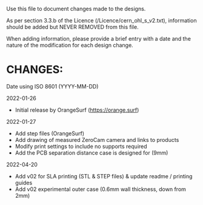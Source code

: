 Use this file to document changes made to the designs. 

As per section 3.3.b of the Licence (/Licence/cern_ohl_s_v2.txt), information should be added but NEVER REMOVED from this file. 

When adding information, please provide a brief entry with a date and the nature of the modification for each design change.

# CHANGES:

Date using ISO 8601 (YYYY-MM-DD)

2022-01-26
- Initial release by OrangeSurf (https://orange.surf)

2022-01-27 
- Add step files (OrangeSurf)
- Add drawing of measured ZeroCam camera and links to products
- Modify print settings to include no supports required
- Add the PCB separation distance case is designed for (9mm)

2022-04-20
- Add v02 for SLA printing (STL & STEP files) & update readme / printing guides
- Add v02 experimental outer case (0.6mm wall thickness, down from 2mm)